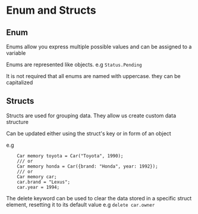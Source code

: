 # Enum and Structs

## Enum

Enums allow you express multiple possible values and can be assigned to a variable

Enums are represented like objects. e.g `Status.Pending`

It is not required that all enums are named with uppercase. they can be capitalized

## Structs

Structs are used for grouping data. They allow us create custom data structure

Can be updated either using the struct's key or in form of an object

e.g

```solidity
    Car memory toyota = Car("Toyota", 1990);
    /// or
    Car memory honda = Car({brand: "Honda", year: 1992});
    /// or
    Car memory car;
    car.brand = "Lexus";
    car.year = 1994;
```

The delete keyword can be used to clear the data stored in a specific struct element, resetting it to its default value
e.g `delete car.owner`
